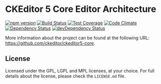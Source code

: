 CKEditor 5 Core Editor Architecture
========================================

[![npm version](https://badge.fury.io/js/%40ckeditor%2Fckeditor5-core.svg)](https://www.npmjs.com/package/@ckeditor/ckeditor5-core)
[![Build Status](https://travis-ci.org/ckeditor/ckeditor5-core.svg?branch=master)](https://travis-ci.org/ckeditor/ckeditor5-core)
[![Test Coverage](https://codeclimate.com/github/ckeditor/ckeditor5-core/badges/coverage.svg)](https://codeclimate.com/github/ckeditor/ckeditor5-core/coverage)
[![Code Climate](https://codeclimate.com/github/ckeditor/ckeditor5-core/badges/gpa.svg)](https://codeclimate.com/github/ckeditor/ckeditor5-core)
[![Dependency Status](https://david-dm.org/ckeditor/ckeditor5-core/status.svg)](https://david-dm.org/ckeditor/ckeditor5-core#info=dependencies)
[![devDependency Status](https://david-dm.org/ckeditor/ckeditor5-core/dev-status.svg)](https://david-dm.org/ckeditor/ckeditor5-core#info=devDependencies)

 More information about the project can be found at the following URL: <https://github.com/ckeditor/ckeditor5-core>.

## License

Licensed under the GPL, LGPL and MPL licenses, at your choice. For full details about the license, please check the `LICENSE.md` file.
